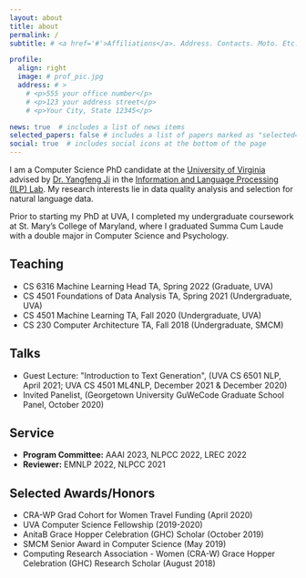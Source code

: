 ```yaml
---
layout: about
title: about
permalink: /
subtitle: # <a href='#'>Affiliations</a>. Address. Contacts. Moto. Etc.

profile:
  align: right
  image: # prof_pic.jpg
  address: # >
    # <p>555 your office number</p>
    # <p>123 your address street</p>
    # <p>Your City, State 12345</p>

news: true  # includes a list of news items
selected_papers: false # includes a list of papers marked as "selected={true}"
social: true  # includes social icons at the bottom of the page
---
```


I am a Computer Science PhD candidate at the <a href="https://engineering.virginia.edu/departments/computer-science">University of Virginia</a> advised by <a href="http://yangfengji.net/">Dr. Yangfeng Ji</a> in the <a href="https://uvanlp.org/">Information and Language Processing (ILP) Lab</a>. My research interests lie in data quality analysis and selection for natural language data.

Prior to starting my PhD at UVA, I completed my undergraduate coursework at St. Mary’s College of Maryland, where I graduated Summa Cum Laude with a double major in Computer Science and Psychology.

<!-- Write your biography here. Tell the world about yourself. Link to your favorite [subreddit](http://reddit.com). You can put a picture in, too. The code is already in, just name your picture `prof_pic.jpg` and put it in the `img/` folder. -->

<!-- Put your address / P.O. box / other info right below your picture. You can also disable any these elements by editing `profile` property of the YAML header of your `_pages/about.md`. Edit `_bibliography/papers.bib` and Jekyll will render your [publications page](/al-folio/publications/) automatically. -->

<!-- Link to your social media connections, too. This theme is set up to use [Font Awesome icons](http://fortawesome.github.io/Font-Awesome/) and [Academicons](https://jpswalsh.github.io/academicons/), like the ones below. Add your Facebook, Twitter, LinkedIn, Google Scholar, or just disable all of them. -->

<h2> Teaching </h2>
<ul>
  <li> CS 6316 Machine Learning Head TA, Spring 2022 (Graduate, UVA) </li>
  <li> CS 4501 Foundations of Data Analysis TA, Spring 2021 (Undergraduate, UVA) </li>
  <li> CS 4501 Machine Learning TA, Fall 2020 (Undergraduate, UVA) </li>
  <li> CS 230 Computer Architecture TA, Fall 2018 (Undergraduate, SMCM) </li>
</ul>

<h2> Talks </h2>
<ul>
  <li> Guest Lecture: "Introduction to Text Generation", (UVA CS 6501 NLP, April 2021; UVA CS 4501 ML4NLP, December 2021 & December 2020) </li>
  <li> Invited Panelist, (Georgetown University GuWeCode Graduate School Panel, October 2020) </li>
</ul>

<h2> Service </h2>
<ul>
  <li> <b> Program Committee:</b> AAAI 2023, NLPCC 2022, LREC 2022 </li>
  <li> <b> Reviewer:</b> EMNLP 2022, NLPCC 2021 </li>
</ul>

<h2> Selected Awards/Honors </h2>
<ul>
  <li> CRA-WP Grad Cohort for Women Travel Funding (April 2020) </li>
  <li> UVA Computer Science Fellowship (2019-2020) </li>
  <li> AnitaB Grace Hopper Celebration (GHC) Scholar (October 2019) </li>
  <li> SMCM Senior Award in Computer Science (May 2019) </li>
  <li> Computing Research Association - Women (CRA-W) Grace Hopper Celebration (GHC) Research Scholar (August 2018) </li>
</ul>

